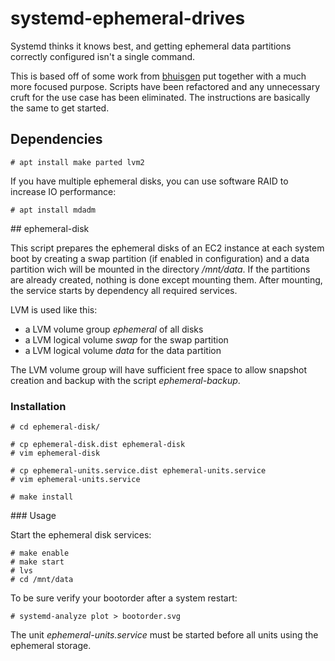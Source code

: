 # systemd-ephemeral-drives

Systemd thinks it knows best, and getting ephemeral data partitions correctly configured isn't a single command.

This is based off of some work from [bhuisgen](https://github.com/bhuisgen/ephemeral-scripts) put together with a much more focused purpose.
Scripts have been refactored and any unnecessary cruft for the use case has been eliminated.
The instructions are basically the same to get started.

## Dependencies

    # apt install make parted lvm2

If you have multiple ephemeral disks, you can use software RAID to increase IO performance:

    # apt install mdadm

## ephemeral-disk

This script prepares the ephemeral disks of an EC2 instance at each system boot by creating a swap partition (if enabled in configuration)
and a data partition wich will be mounted in the directory */mnt/data*. If the partitions are already created, nothing is done except mounting them. After mounting, the service starts by dependency all required services.

LVM is used like this:
* a LVM volume group *ephemeral* of all disks
* a LVM logical volume *swap* for the swap partition
* a LVM logical volume *data* for the data partition

The LVM volume group will have sufficient free space to allow snapshot creation and backup with the script *ephemeral-backup*.

### Installation

    # cd ephemeral-disk/

    # cp ephemeral-disk.dist ephemeral-disk
    # vim ephemeral-disk

    # cp ephemeral-units.service.dist ephemeral-units.service
    # vim ephemeral-units.service

    # make install

### Usage

Start the ephemeral disk services:

    # make enable
    # make start
    # lvs
    # cd /mnt/data

To be sure verify your bootorder after a system restart:

    # systemd-analyze plot > bootorder.svg

The unit *ephemeral-units.service* must be started before all units using the ephemeral storage.


